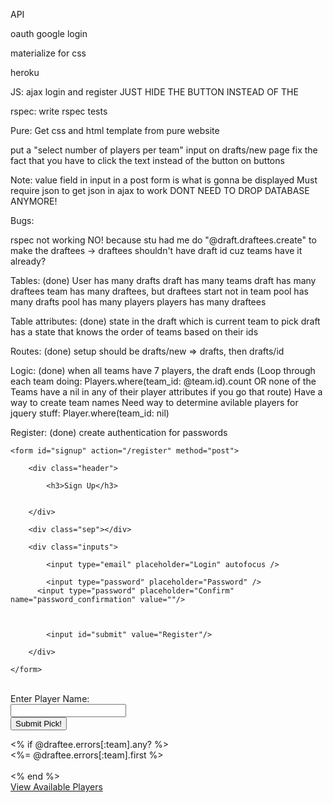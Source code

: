 API

oauth google login

materialize for css

heroku

JS:
ajax login and register
JUST HIDE THE BUTTON INSTEAD OF THE 

rspec:
write rspec tests

Pure:
Get css and html template from pure website

put a "select number of players per team" input on drafts/new page
fix the fact that you have to click the text instead of the button on buttons

Note:
value field in input in a post form is what is gonna be displayed
Must require json to get json in ajax to work
DONT NEED TO DROP DATABASE ANYMORE!

Bugs:
<!-- INSTEAD OF USING THE TEAM'S ID, YOU NEED TO USE DRAFT POSITION AND USE THE CURRENT TEAM FROM THE DRAFT TABLE TO FIND THE TEAM. THIS WILL FIX THE FACT THAT CURRENT TEAM HAS TO BE SET TO THE FIRST TEAM'S ID
for second draft, it won't end when all the teams are full -->
rspec not working
NO! because stu had me do "@draft.draftees.create" to make the draftees -> draftees shouldn't have draft id cuz teams have it already?

Tables: (done)
User has many drafts
draft has many teams
draft has many draftees
team has many draftees, but draftees start not in team
pool has many drafts
pool has many players
players has many draftees

Table attributes: (done)
state in the draft which is current team to pick
draft has a state that knows the order of teams based on their ids

Routes: (done)
setup should be drafts/new => drafts, then drafts/id

Logic: (done)
when all teams have 7 players, the draft ends (Loop through each team doing: Players.where(team_id: @team.id).count
 OR none of the Teams have a nil in any of their player attributes if you go that route)
Have a way to create team names
Need way to determine avilable players for jquery stuff: Player.where(team_id: nil)


Register: (done)
create authentication for passwords




<div class="container">

    <form id="signup" action="/register" method="post">

        <div class="header">
        
            <h3>Sign Up</h3>
            
            
        </div>
        
        <div class="sep"></div>

        <div class="inputs">
        
            <input type="email" placeholder="Login" autofocus />
        
            <input type="password" placeholder="Password" />
          <input type="password" placeholder="Confirm" name="password_confirmation" value=""/>
            

            
            <input id="submit" value="Register"/>
        
        </div>

    </form>

</div>
​
<div class="white_text">Enter Player Name:</div>

<form action="/drafts/<%= @draft.id %>" method="post">
  <input name="draftee" id="autocomplete" value= "" />
    </br>
   <input class="btn btn-primary" type = "submit" value= "Submit Pick!" />
</form>
  <% if @draftee.errors[:team].any? %>
      <div><%= @draftee.errors[:team].first %></div>
      <br>
<% end %>

<div type="button" class="btn btn-primary"><a class="white_text" href="/drafts/<%= @draft.id %>/players">View Available Players</a></div>